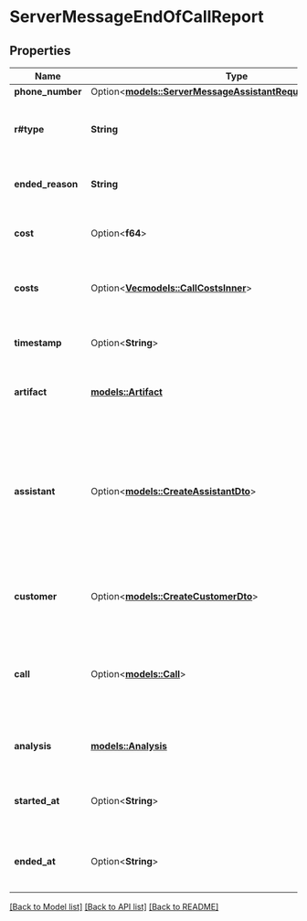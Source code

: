 # ServerMessageEndOfCallReport

## Properties

Name | Type | Description | Notes
------------ | ------------- | ------------- | -------------
**phone_number** | Option<[**models::ServerMessageAssistantRequestPhoneNumber**](ServerMessageAssistantRequest_phoneNumber.md)> |  | [optional]
**r#type** | **String** | This is the type of the message. \"end-of-call-report\" is sent when the call ends and post-processing is complete. | 
**ended_reason** | **String** | This is the reason the call ended. This can also be found at `call.endedReason` on GET /call/:id. | 
**cost** | Option<**f64**> | This is the cost of the call in USD. This can also be found at `call.cost` on GET /call/:id. | [optional]
**costs** | Option<[**Vec<models::CallCostsInner>**](Call_costs_inner.md)> | These are the costs of individual components of the call in USD. This can also be found at `call.costs` on GET /call/:id. | [optional]
**timestamp** | Option<**String**> | This is the ISO-8601 formatted timestamp of when the message was sent. | [optional]
**artifact** | [**models::Artifact**](Artifact.md) | These are the artifacts from the call. This can also be found at `call.artifact` on GET /call/:id. | 
**assistant** | Option<[**models::CreateAssistantDto**](CreateAssistantDTO.md)> | This is the assistant that is currently active. This is provided for convenience.  This matches one of the following: - `call.assistant`, - `call.assistantId`, - `call.squad[n].assistant`, - `call.squad[n].assistantId`, - `call.squadId->[n].assistant`, - `call.squadId->[n].assistantId`. | [optional]
**customer** | Option<[**models::CreateCustomerDto**](CreateCustomerDTO.md)> | This is the customer associated with the call.  This matches one of the following: - `call.customer`, - `call.customerId`. | [optional]
**call** | Option<[**models::Call**](Call.md)> | This is the call object.  This matches what was returned in POST /call.  Note: This might get stale during the call. To get the latest call object, especially after the call is ended, use GET /call/:id. | [optional]
**analysis** | [**models::Analysis**](Analysis.md) | This is the analysis of the call. This can also be found at `call.analysis` on GET /call/:id. | 
**started_at** | Option<**String**> | This is the ISO 8601 date-time string of when the call started. This can also be found at `call.startedAt` on GET /call/:id. | [optional]
**ended_at** | Option<**String**> | This is the ISO 8601 date-time string of when the call ended. This can also be found at `call.endedAt` on GET /call/:id. | [optional]

[[Back to Model list]](../README.md#documentation-for-models) [[Back to API list]](../README.md#documentation-for-api-endpoints) [[Back to README]](../README.md)


